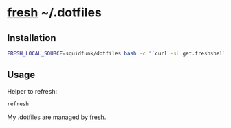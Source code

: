 # [fresh] ~/.dotfiles

## Installation

``` sh
FRESH_LOCAL_SOURCE=squidfunk/dotfiles bash -c "`curl -sL get.freshshell.com`"
```

## Usage

Helper to refresh:

``` sh
refresh
```

My .dotfiles are managed by [fresh].

[fresh]: https://github.com/freshshell/fresh

